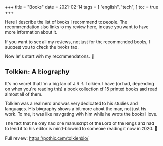 +++
title = "Books"
date = 2021-02-14
tags = [
    "english",
    "tech",
]
toc = true
+++

Here I describe the list of books I recommend to people. The recommendation also
links to my review here, in case you want to have more information about it.

If you want to see all my reviews, not just for the recommended books, I suggest
you to check the [books tag](/tags/books).

Now let's start with my recommendations. 💪

## Tolkien: A biography

It's no secret that I'm a big fan of J.R.R. Tolkien. I have (or had, depending
on when you're reading this) a book collection of 15 printed books and read
almost all of them.

Tolkien was a real nerd and was very dedicated to his studies and languages. His
biography shows a bit more about the man, not just his work. To me, it was like
navigating with him while he wrote the books I love.

The fact that he only had one manuscript of the Lord of the Rings and had to
lend it to his editor is mind-blowind to someone reading it now in 2020. 🤯

Full review: https://pothix.com/tolkienbio/
